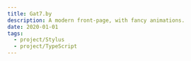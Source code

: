 ```yaml
---
title: Gat7.by
description: A modern front-page, with fancy animations.
date: 2020-01-01
tags:
  - project/Stylus
  - project/TypeScript
---
```


